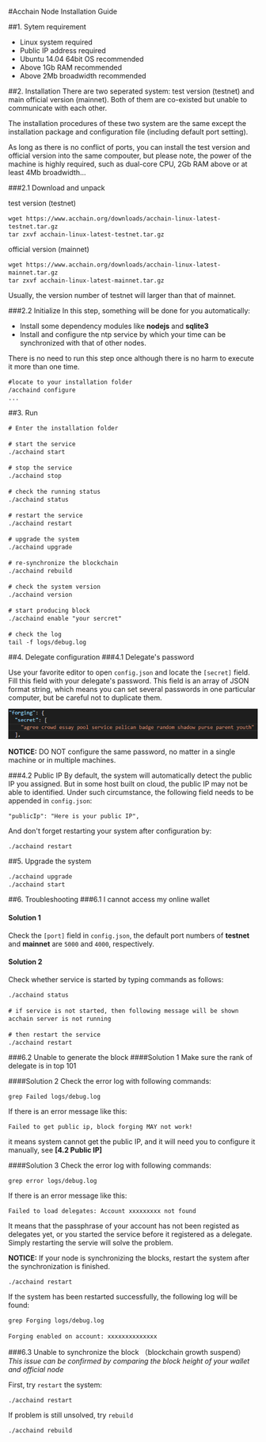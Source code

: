 #Acchain Node Installation Guide

##1. Sytem requirement
- Linux system required
- Public IP address required
- Ubuntu 14.04 64bit OS recommended
- Above 1Gb RAM recommended
- Above 2Mb broadwidth recommended

##2. Installation
There are two seperated system: test version (testnet) and main official version (mainnet). Both of them are co-existed but unable to communicate with each other. 

The installation procedures of these two system are the same except the installation package and configuration file (including default port setting).

As long as there is no conflict of ports, you can install the test version and official version into the same compouter, but please note, the power of the machine is highly required, such as dual-core CPU, 2Gb RAM above or at least 4Mb broadwidth...

###2.1 Download and unpack

test version (testnet)  

```
wget https://www.acchain.org/downloads/acchain-linux-latest-testnet.tar.gz
tar zxvf acchain-linux-latest-testnet.tar.gz
```

official version (mainnet)
```
wget https://www.acchain.org/downloads/acchain-linux-latest-mainnet.tar.gz
tar zxvf acchain-linux-latest-mainnet.tar.gz
```

Usually, the version number of testnet will larger than that of mainnet.

###2.2 Initialize
In this step, something will be done for you automatically:  
- Install some dependency modules like **nodejs** and **sqlite3**
- Install and configure the ntp service by which your time can be synchronized with that of other nodes.

There is no need to run this step once although there is no harm to execute it more than one time.

	#locate to your installation folder
	/acchaind configure
	...

##3. Run
```
# Enter the installation folder

# start the service
./acchaind start

# stop the service
./acchaind stop

# check the running status
./acchaind status

# restart the service
./acchaind restart

# upgrade the system
./acchaind upgrade

# re-synchronize the blockchain
./acchaind rebuild

# check the system version
./acchaind version

# start producing block
./acchaind enable "your sercret"

# check the log
tail -f logs/debug.log
```

##4. Delegate configuration
###4.1 Delegate's password

Use your favorite editor to open `config.json` and locate the `[secret]` field. Fill this field with your delegate's password. This field is an array of JSON format string, which means you can set several passwords in one particular computer, but be careful not to duplicate them.

![forging secret](./assets/forging-secret.png)

**NOTICE:** DO NOT configure the same password, no matter in a single machine or in multiple machines.

###4.2 Public IP
By default, the system will automatically detect the public IP you assigned. But in some host built on cloud, the public IP may not be able to identified. Under such circumstance, the following field needs to be appended in `config.json`:
```
"publicIp": "Here is your public IP",
```
And don't forget restarting your system after configuration by:
```
./acchaind restart
```

##5. Upgrade the system
```
./acchaind upgrade
./acchaind start
```
##6. Troubleshooting
###6.1 I cannot access my online wallet
#### Solution 1
Check the `[port]` field in `config.json`, the default port numbers of **testnet** and **mainnet** are `5000` and `4000`, respectively.

#### Solution 2
Check whether service is started by typing commands as follows:
```
./acchaind status

# if service is not started, then following message will be shown
acchain server is not running

# then restart the service
./acchaind restart
```

###6.2 Unable to generate the block
####Solution 1
Make sure the rank of delegate is in top 101

####Solution 2
Check the error log with following commands:
```
grep Failed logs/debug.log
```
If there is an error message like this:
```
Failed to get public ip, block forging MAY not work!
```
it means system cannot get the public IP, and it will need you to configure it manually, see **[4.2 Public IP]**

####Solution 3
Check the error log with following commands:
```
grep error logs/debug.log
```
If there is an error message like this:
```
Failed to load delegates: Account xxxxxxxxx not found
```
It means that the passphrase of your account has not been registed as delegates yet, or you started the service before it registered as a delegate. Simply restarting the servie will solve the problem.

**NOTICE:** If your node is synchronizing the blocks, restart the system after the synchronization is finished.
```
./acchaind restart
```
If the system has been restarted successfully, the following log will be found:
```
grep Forging logs/debug.log

Forging enabled on account: xxxxxxxxxxxxxx
```
###6.3 Unable to synchronize the block （blockchain growth suspend）
*This issue can be confirmed by comparing the block height of your wallet and official node*

First, try `restart` the system:
```
./acchaind restart
```
If problem is still unsolved, try `rebuild`
```
./acchaind rebuild
```

